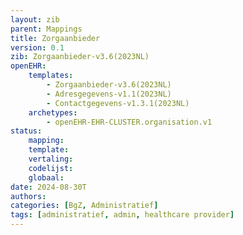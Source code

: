 ```yaml
---
layout: zib
parent: Mappings
title: Zorgaanbieder
version: 0.1
zib: Zorgaanbieder-v3.6(2023NL)
openEHR:
    templates:
        - Zorgaanbieder-v3.6(2023NL)
        - Adresgegevens-v1.1(2023NL)
        - Contactgegevens-v1.3.1(2023NL)
    archetypes:
        - openEHR-EHR-CLUSTER.organisation.v1
status:
    mapping: 
    template: 
    vertaling: 
    codelijst: 
    globaal: 
date: 2024-08-30T
authors:
categories: [BgZ, Administratief]
tags: [administratief, admin, healthcare provider]
---
```


